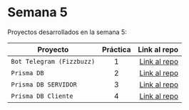 # Semana 5 

Proyectos desarrollados en la semana 5:

| Proyecto | Práctica | Link al repo |
| ------------- |:-------------:| -----:|
|`Bot Telegram (Fizzbuzz)`|1|[Link al repo](https://github.com/MagdielGrande/bot_telegram)|
|`Prisma DB`|2|[Link al repo](https://github.com/MagdielGrande/prismaDB)|
|`Prisma DB SERVIDOR`|3|[Link al repo](https://github.com/MagdielGrande/Servidor-prismaDB)|
|`Prisma DB Cliente`|4|[Link al repo](https://github.com/MagdielGrande/client-launchx)|


